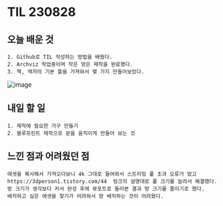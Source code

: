 TIL 230828
======

오늘 배운 것
------

	1. Github로 TIL 작성하는 방법을 배웠다.
	2. Archviz 작업중이며 작은 방은 제작을 완료했다.
	3. 책, 액자의 기본 틀을 가져와서 몇 가지 만들어보았다.
![image](https://github.com/kotori9015/TIL/assets/143386436/3237b478-6552-459d-8209-bb26a79f63f1) 
 


내일 할 일
------

	1. 제작에 필요한 가구 만들기
	2. 블루프린트 제작으로 문을 움직이게 만들어 보는 것

느낀 점과 어려웠던 점
------

	에셋을 복사해서 가져오다보니 4k 그대로 들여와서 스트리밍 풀 초과 오류가 떴고
 	https://3dperson1.tistory.com/44  링크의 설명대로 풀 크기를 늘려서 해결했다.
	방 크기가 생각보다 커서 완성 후에 뷰포트로 둘러본 결과 방 크기를 줄이기로 했다.
	배치하고 싶은 에셋을 찾기가 어려워서 방 배치하는 것이 어려웠다.
		


